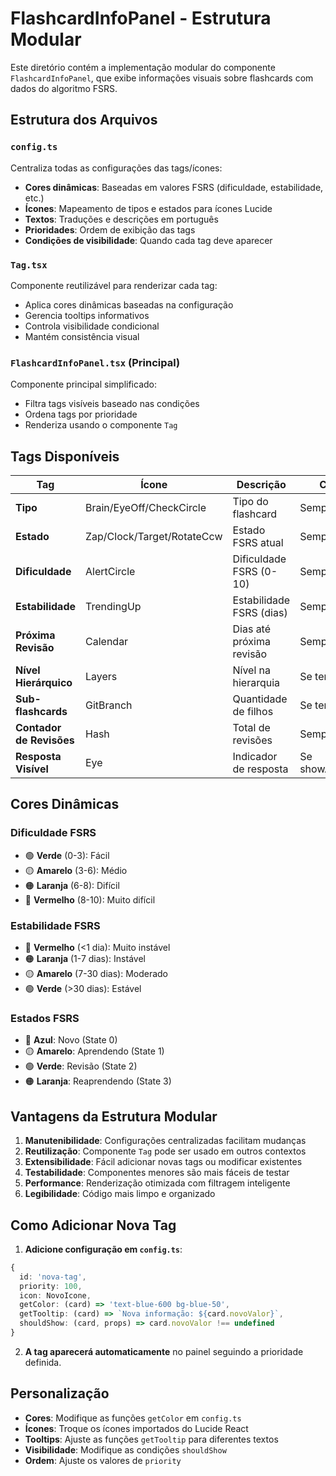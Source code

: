 # FlashcardInfoPanel - Estrutura Modular

Este diretório contém a implementação modular do componente `FlashcardInfoPanel`, que exibe informações visuais sobre flashcards com dados do algoritmo FSRS.

## Estrutura dos Arquivos

### `config.ts`
Centraliza todas as configurações das tags/ícones:
- **Cores dinâmicas**: Baseadas em valores FSRS (dificuldade, estabilidade, etc.)
- **Ícones**: Mapeamento de tipos e estados para ícones Lucide
- **Textos**: Traduções e descrições em português
- **Prioridades**: Ordem de exibição das tags
- **Condições de visibilidade**: Quando cada tag deve aparecer

### `Tag.tsx`
Componente reutilizável para renderizar cada tag:
- Aplica cores dinâmicas baseadas na configuração
- Gerencia tooltips informativos
- Controla visibilidade condicional
- Mantém consistência visual

### `FlashcardInfoPanel.tsx` (Principal)
Componente principal simplificado:
- Filtra tags visíveis baseado nas condições
- Ordena tags por prioridade
- Renderiza usando o componente `Tag`

## Tags Disponíveis

| Tag | Ícone | Descrição | Condição |
|-----|-------|-----------|----------|
| **Tipo** | Brain/EyeOff/CheckCircle | Tipo do flashcard | Sempre |
| **Estado** | Zap/Clock/Target/RotateCcw | Estado FSRS atual | Sempre |
| **Dificuldade** | AlertCircle | Dificuldade FSRS (0-10) | Sempre |
| **Estabilidade** | TrendingUp | Estabilidade FSRS (dias) | Sempre |
| **Próxima Revisão** | Calendar | Dias até próxima revisão | Sempre |
| **Nível Hierárquico** | Layers | Nível na hierarquia | Se tem pais/filhos |
| **Sub-flashcards** | GitBranch | Quantidade de filhos | Se tem filhos |
| **Contador de Revisões** | Hash | Total de revisões | Sempre |
| **Resposta Visível** | Eye | Indicador de resposta | Se showAnswer=true |

## Cores Dinâmicas

### Dificuldade FSRS
- 🟢 **Verde** (0-3): Fácil
- 🟡 **Amarelo** (3-6): Médio
- 🟠 **Laranja** (6-8): Difícil
- 🔴 **Vermelho** (8-10): Muito difícil

### Estabilidade FSRS
- 🔴 **Vermelho** (<1 dia): Muito instável
- 🟠 **Laranja** (1-7 dias): Instável
- 🟡 **Amarelo** (7-30 dias): Moderado
- 🟢 **Verde** (>30 dias): Estável

### Estados FSRS
- 🔵 **Azul**: Novo (State 0)
- 🟡 **Amarelo**: Aprendendo (State 1)
- 🟢 **Verde**: Revisão (State 2)
- 🟠 **Laranja**: Reaprendendo (State 3)

## Vantagens da Estrutura Modular

1. **Manutenibilidade**: Configurações centralizadas facilitam mudanças
2. **Reutilização**: Componente `Tag` pode ser usado em outros contextos
3. **Extensibilidade**: Fácil adicionar novas tags ou modificar existentes
4. **Testabilidade**: Componentes menores são mais fáceis de testar
5. **Performance**: Renderização otimizada com filtragem inteligente
6. **Legibilidade**: Código mais limpo e organizado

## Como Adicionar Nova Tag

1. **Adicione configuração em `config.ts`**:
```typescript
{
  id: 'nova-tag',
  priority: 100,
  icon: NovoIcone,
  getColor: (card) => 'text-blue-600 bg-blue-50',
  getTooltip: (card) => `Nova informação: ${card.novoValor}`,
  shouldShow: (card, props) => card.novoValor !== undefined
}
```

2. **A tag aparecerá automaticamente** no painel seguindo a prioridade definida.

## Personalização

- **Cores**: Modifique as funções `getColor` em `config.ts`
- **Ícones**: Troque os ícones importados do Lucide React
- **Tooltips**: Ajuste as funções `getTooltip` para diferentes textos
- **Visibilidade**: Modifique as condições `shouldShow`
- **Ordem**: Ajuste os valores de `priority`